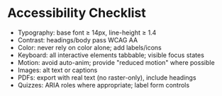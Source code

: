 # Accessibility Checklist

- Typography: base font ≥ 14px, line-height ≥ 1.4
- Contrast: headings/body pass WCAG AA
- Color: never rely on color alone; add labels/icons
- Keyboard: all interactive elements tabbable; visible focus states
- Motion: avoid auto-anim; provide "reduced motion" where possible
- Images: alt text or captions
- PDFs: export with real text (no raster-only), include headings
- Quizzes: ARIA roles where appropriate; label form controls
